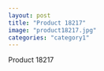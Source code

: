 ```yaml
---
layout: post
title: "Product 18217"
image: "product18217.jpg"
categories: "category1"
---
```

Product 18217

